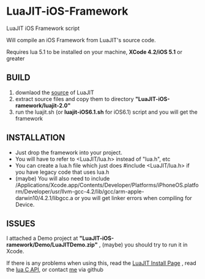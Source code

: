 LuaJIT-iOS-Framework
====================

LuaJIT iOS Framework script

Will compile an iOS Framework from LuaJIT's source code.

Requires lua 5.1 to be installed on your machine, __XCode 4.2/iOS 5.1__ or greater

BUILD
-----
1. downlaod the [source](http://luajit.org/download.html) of LuaJIT
2. extract source files and copy them to directory __"LuaJIT-iOS-ramework/luajit-2.0"__
3. run the luajit.sh (or __luajit-iOS6.1.sh__ for iOS6.1) script and you will get the framework


INSTALLATION
------------

+ Just drop the framework into your project. 
+ You will have to refer to \<LuaJIT/lua.h\> instead of "lua.h", etc
+ You can create a lua.h file which just does #include \<LuaJIT/lua.h\> if you have legacy code that uses lua.h
+ (maybe) You will also need to include /Applications/Xcode.app/Contents/Developer/Platforms/iPhoneOS.platform/Developer/usr/llvm-gcc-4.2/lib/gcc/arm-apple-darwin10/4.2.1/libgcc.a or you will get linker errors when compiling for Device.


ISSUES
------

I attached a Demo project at __"LuaJIT-iOS-ramework/Demo/LuaJITDemo.zip"__ , (maybe) you should try to run it in Xcode.

If there is any problems when using this, read the [LuaJIT Install Page](http://luajit.org/install.html) , read the [lua C API](http://www.lua.org/manual/5.2/manual.html#4), or contact [me](https://github.com/ziggear) via github

